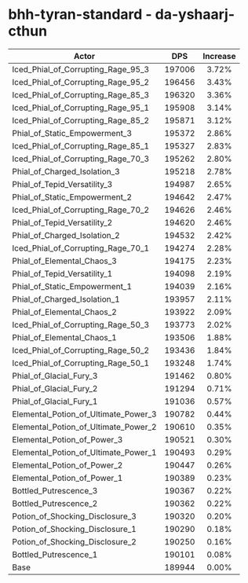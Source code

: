 # bhh-tyran-standard - da-yshaarj-cthun
| Actor | DPS | Increase |
|---|:---:|:---:|
|Iced_Phial_of_Corrupting_Rage_95_3|197006|3.72%|
|Iced_Phial_of_Corrupting_Rage_95_2|196456|3.43%|
|Iced_Phial_of_Corrupting_Rage_85_3|196320|3.36%|
|Iced_Phial_of_Corrupting_Rage_95_1|195908|3.14%|
|Iced_Phial_of_Corrupting_Rage_85_2|195871|3.12%|
|Phial_of_Static_Empowerment_3|195372|2.86%|
|Iced_Phial_of_Corrupting_Rage_85_1|195327|2.83%|
|Iced_Phial_of_Corrupting_Rage_70_3|195262|2.80%|
|Phial_of_Charged_Isolation_3|195218|2.78%|
|Phial_of_Tepid_Versatility_3|194987|2.65%|
|Phial_of_Static_Empowerment_2|194642|2.47%|
|Iced_Phial_of_Corrupting_Rage_70_2|194626|2.46%|
|Phial_of_Tepid_Versatility_2|194620|2.46%|
|Phial_of_Charged_Isolation_2|194532|2.42%|
|Iced_Phial_of_Corrupting_Rage_70_1|194274|2.28%|
|Phial_of_Elemental_Chaos_3|194175|2.23%|
|Phial_of_Tepid_Versatility_1|194098|2.19%|
|Phial_of_Static_Empowerment_1|194039|2.16%|
|Phial_of_Charged_Isolation_1|193957|2.11%|
|Phial_of_Elemental_Chaos_2|193922|2.09%|
|Iced_Phial_of_Corrupting_Rage_50_3|193773|2.02%|
|Phial_of_Elemental_Chaos_1|193506|1.88%|
|Iced_Phial_of_Corrupting_Rage_50_2|193436|1.84%|
|Iced_Phial_of_Corrupting_Rage_50_1|193248|1.74%|
|Phial_of_Glacial_Fury_3|191462|0.80%|
|Phial_of_Glacial_Fury_2|191294|0.71%|
|Phial_of_Glacial_Fury_1|191036|0.57%|
|Elemental_Potion_of_Ultimate_Power_3|190782|0.44%|
|Elemental_Potion_of_Ultimate_Power_2|190610|0.35%|
|Elemental_Potion_of_Power_3|190521|0.30%|
|Elemental_Potion_of_Ultimate_Power_1|190493|0.29%|
|Elemental_Potion_of_Power_2|190447|0.26%|
|Elemental_Potion_of_Power_1|190389|0.23%|
|Bottled_Putrescence_3|190367|0.22%|
|Bottled_Putrescence_2|190362|0.22%|
|Potion_of_Shocking_Disclosure_3|190320|0.20%|
|Potion_of_Shocking_Disclosure_1|190290|0.18%|
|Potion_of_Shocking_Disclosure_2|190250|0.16%|
|Bottled_Putrescence_1|190101|0.08%|
|Base|189944|0.00%|
